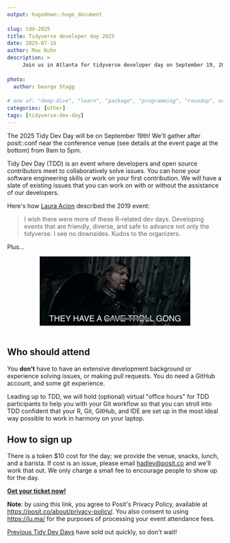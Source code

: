```yaml
---
output: hugodown::hugo_document

slug: tdd-2025
title: Tidyverse developer day 2025
date: 2025-07-16
author: Max Kuhn
description: >
     Join us in Atlanta for tidyverse developer day on September 19, 2025!

photo:
  author: George Stagg

# one of: "deep-dive", "learn", "package", "programming", "roundup", or "other"
categories: [other] 
tags: [tidyverse-dev-day]
---
```


<!--
TODO:
* [ ] Look over / edit the post's title in the yaml
* [ ] Edit (or delete) the description; note this appears in the Twitter card
* [ ] Pick category and tags (see existing with `hugodown::tidy_show_meta()`)
* [ ] Find photo & update yaml metadata
* [ ] Create `thumbnail-sq.jpg`; height and width should be equal
* [ ] Create `thumbnail-wd.jpg`; width should be >5x height
* [ ] `hugodown::use_tidy_thumbnails()`
* [ ] Add intro sentence, e.g. the standard tagline for the package
* [ ] `usethis::use_tidy_thanks()`
-->

The 2025 Tidy Dev Day will be on September 19th! We'll gather after posit::conf near the conference venue (see details at the event page at the bottom) from 9am to 5pm.

Tidy Dev Day (TDD) is an event where developers and open source contributors meet to collaboratively solve issues. You can hone your software engineering skills or work on your first contribution. We will have a slate of existing issues that you can work on with or without the assistance of our developers. 

Here's how [Laura Acion](https://lacion.rbind.io/post/my-first-user/) described the 2019 event:

> I wish there were more of these R-related dev days. Developing events that are friendly, diverse, and safe to advance not only the tidyverse. I see no downsides. Kudos to the organizers.

Plus...

<div style="text-align: center">
<img src="GONG.jpg" alt="plot of chunk gong" width="70%" />
</div>

<br>

## Who should attend

You **don't** have to have an extensive development background or experience solving issues, or making pull requests. You do need a GitHub account, and some git experience. 

Leading up to TDD, we will hold (optional) virtual "office hours" for TDD participants to help you with your Git workflow so that you can stroll into TDD confident that your R, Git, GitHub, and IDE are set up in the most ideal way possible to work in harmony on your laptop.

## How to sign up

There is a token $10 cost for the day; we provide the venue, snacks, lunch, and a barista. If cost is an issue, please email <hadley@posit.co> and we'll work that out. We only charge a small fee to encourage people to show up for the day.

[**Get your ticket now!**](https://lu.ma/mpr5c30q)

**Note**: by using this link, you agree to Posit's Privacy Policy, available at https://posit.co/about/privacy-policy/. You also consent to using https://lu.ma/ for the purposes of processing your event attendance fees.


[Previous Tidy Dev Days](https://www.tidyverse.org/tags/tidyverse-dev-day/) have sold out quickly, so don't wait!



